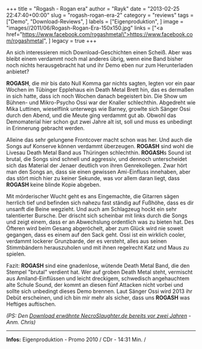 +++
title = "Rogash - Rogan era"
author = "Rayk"
date = "2013-02-25 22:47:40+00:00"
slug = "rogash-rogan-era-2"
category = "reviews"
tags = ["Demo", "Download-Reviews", ]
labels = ["Eigenproduktion", ]
image = "images//2011/06/Rogash-Rogan-Era-150x150.jpg"
links = ["<a href=\"https://www.facebook.com/rogashmetal\">https://www.facebook.com/rogashmetal</a>", ]
legacy = true
+++

An sich interessieren mich Download-Geschichten einen Scheiß. Aber was bleibt einem verdammt noch mal anderes übrig, wenn eine Band bisher noch nichts herausgebracht hat und ihr Demo eben nur zum Herunterladen anbietet?

**ROGASH**, die mir bis dato Null Komma gar nichts sagten, legten vor ein paar Wochen im Tübinger Epplehaus ein Death Metal Brett hin, das es dermaßen in sich hatte, dass ich noch Wochen danach begeistert bin. Die Show um Bühnen- und Mikro-Psycho Ossi war der Knaller schlechthin. Abgedreht wie Mika Luttinen, wieselflink unterwegs wie Barney, growlte sich Sänger Ossi durch den Abend, und die Meute ging verdammt gut ab. Obwohl das Demomaterial hier schon gut zwei Jahre alt ist, soll  und muss es unbedingt in Erinnerung gebracht werden.

Alleine das sehr gelungene Frontcover macht schon was her. Und auch die Songs auf Konserve können verdammt überzeugen. **ROGASH** sind wohl die Livesau Death Metal Band aus Thüringen schlechthin. **ROGASH**s Sound ist brutal, die Songs sind schnell und aggressiv, und dennoch unterscheidet sich das Material der Jenaer deutlich von ihren Genrekollegen. Zwar hört man den Songs an, dass sie einen gewissen Ami-Einfluss innehaben, aber das stört mich hier zu keiner Sekunde, was vor allem daran liegt, dass **ROGASH** keine blinde Kopie abgeben.

Mit mörderischer Wucht geht es ans Eingemachte, die Gitarren sägen herrlich tief und befinden sich nahezu fast ständig auf Fußhöhe, dass es dir unsanft die Beine wegzieht. Und auch am Schlagzeug hockt ein sehr talentierter Bursche. Der drischt sich scheinbar mit links durch die Songs und zeigt einem, dass er an Abwechslung ordentlich was zu bieten hat. Des Öfteren wird beim Gesang abgeröchelt, aber zum Glück wird nie soweit gegangen, dass es einem auf den Sack geht. Ossi ist ein wirklich cooler, verdammt lockerer Grunzbarde, der es versteht, alles aus seinen Stimmbändern herauszuholen und mit ihnen regelrecht Katz und Maus zu spielen.

Fazit: **ROGASH** sind eine gnadenlose, wütende Death Metal Band, die den Stempel "brutal" verdient hat. Wer auf groben Death Metal steht, vermischt aus Amiland-Einflüssen und leicht dreckigem, schwedisch angehauchtem alte Schule Sound, der kommt an diesen fünf Attacken nicht vorbei und sollte sich unbedingt dieses Demo brennen. Laut Sänger Ossi wird 2013 ihr Debüt erscheinen, und ich bin mir mehr als sicher, dass uns **ROGASH** was Heftiges auftischen.

_(PS: Den <a href="http://necroslaughter.de/2011/06/rogash-rogan-era/" title="Rogash – Rogan Era">Download erwähnte NecroSlaughter.de bereits vor zwei Jahren</a> - Anm. Chris)_



---
**Infos:**
Eigenproduktion - Promo 2010 / 
CDr - 14:31 Min. / 
